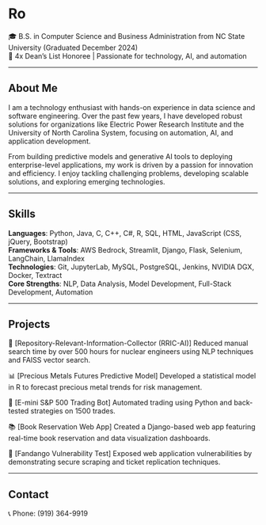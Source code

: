 # Ro
🎓 B.S. in Computer Science and Business Administration from NC State University (Graduated December 2024)  
🌟 4x Dean’s List Honoree | Passionate for technology, AI, and automation  

---

## About Me  
I am a technology enthusiast with hands-on experience in data science and software engineering. Over the past few years, I have developed robust solutions for organizations like Electric Power Research Institute and the University of North Carolina System, focusing on automation, AI, and application development.

From building predictive models and generative AI tools to deploying enterprise-level applications, my work is driven by a passion for innovation and efficiency. I enjoy tackling challenging problems, developing scalable solutions, and exploring emerging technologies.

---

## Skills  
**Languages**: Python, Java, C, C++, C#, R, SQL, HTML, JavaScript (CSS, jQuery, Bootstrap)  
**Frameworks & Tools**: AWS Bedrock, Streamlit, Django, Flask, Selenium, LangChain, LlamaIndex  
**Technologies**: Git, JupyterLab, MySQL, PostgreSQL, Jenkins, NVIDIA DGX, Docker, Textract  
**Core Strengths**: NLP, Data Analysis, Model Development, Full-Stack Development, Automation  

---

## Projects  
🚀 [Repository-Relevant-Information-Collector (RRIC-AI)] 
Reduced manual search time by over 500 hours for nuclear engineers using NLP techniques and FAISS vector search.

📊 [Precious Metals Futures Predictive Model]
Developed a statistical model in R to forecast precious metal trends for risk management.

🤖 [E-mini S&P 500 Trading Bot] 
Automated trading using Python and back-tested strategies on 1500 trades.

📚 [Book Reservation Web App]
Created a Django-based web app featuring real-time book reservation and data visualization dashboards.

🎥 [Fandango Vulnerability Test]
Exposed web application vulnerabilities by demonstrating secure scraping and ticket replication techniques.

---

## Contact  
📞 Phone: (919) 364-9919
